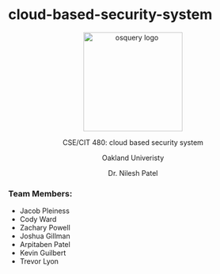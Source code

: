 # cloud-based-security-system
<p align="center">
<img align="center" src="http://freevector.co/wp-content/uploads/2012/06/39037-photo-camera-on-internet-cloud-symbol.png" alt="osquery logo" width="200"/>

<p align="center">
CSE/CIT 480: cloud based security system
<p align="center">
Oakland Univeristy
<p align="center">
Dr. Nilesh Patel

### Team Members:
- Jacob Pleiness
- Cody Ward
- Zachary Powell
- Joshua Gillman
- Arpitaben Patel
- Kevin Guilbert
- Trevor Lyon
